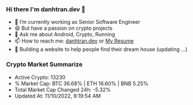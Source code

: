 ### Hi there I'm danhtran.dev 👋

- 🔭 I’m currently working as Senior Software Engineer
- 😄 But have a passion on crypto projects
- 💬 Ask me about Android, Crypto, Running 
- 📫 How to reach me: <a href="https://danhtran.dev" target="_blank">danhtran.dev</a> or <a href="Dan-Resume.pdf" target="_blank">My Resume</a>
- 🌱 Building a website to help people find their dream house (updating ...)

### Crypto Market Summarize
- Active Crypto: 13230
- % Market Cap: BTC 36.68% | ETH 16.60% | BNB 5.25%
- Total Market Cap Changed 24h: -5.32%
- Updated At: 11/10/2022, 9:19:54 AM
